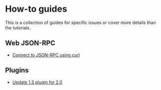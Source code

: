 # How-to guides

This is a collection of guides for specific issues or cover more details than
the tutorials.

## Web JSON-RPC

- [Connect to JSON-RPC using curl](curl-jsonrpc.md)

## Plugins

- [Update 1.3 plugin for 2.0](update-1.3-plugin.md)
